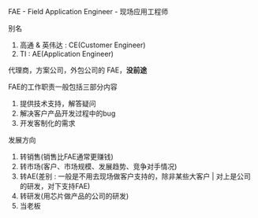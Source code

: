 FAE - Field Application Engineer - 现场应用工程师

别名
1. 高通 & 英伟达 : CE(Customer Engineer)
2. TI : AE(Application Engineer)

代理商，方案公司，外包公司的 FAE，**没前途**

FAE的工作职责一般包括三部分内容
1. 提供技术支持，解答疑问
2. 解决客户产品开发过程中的bug
3. 开发客制化的需求

发展方向
1. 转销售(销售比FAE通常更赚钱)
2. 转市场(客户、市场规模、发展趋势、竞争对手情况)
3. 转AE(差别 : 一般是不用去现场做客户支持的，除非某些大客户 | 对上是公司的研发，对下支持FAE)
4. 转研发(用芯片做产品的公司的研发)
5. 当老板


